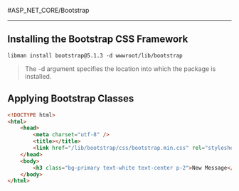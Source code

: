 #ASP_NET_CORE/Bootstrap

---

## Installing the Bootstrap CSS Framework

`libman install bootstrap@5.1.3 -d wwwroot/lib/bootstrap`

> The -d argument specifies the location into which the package is installed.

## Applying Bootstrap Classes

```html
<!DOCTYPE html>
<html>
	<head>
		<meta charset="utf-8" />
		<title></title>
		<link href="/lib/bootstrap/css/bootstrap.min.css" rel="stylesheet" />
	</head>
	<body>
		<h3 class="bg-primary text-white text-center p-2">New Message</h3>
	</body>
</html>
```